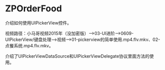 # ZPOrderFood
介绍如何使用UIPickerView控件。

视频路径：小马哥视频2015年（没加密版）——>03-UI进阶——>0609-UIPickerView/键盘处理——>视频——>01-pickerview的简单使用.mp4.flv.mkv、02-点餐系统.mp4.flv.mkv。

介绍了UIPickerViewDataSource和UIPickerViewDelegate协议里面方法的使用。
